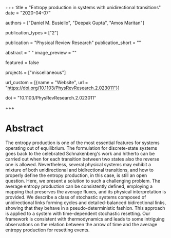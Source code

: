 +++
title = "Entropy production in systems with unidirectional transitions"
date = "2020-04-07"

authors = ["Daniel M. Busiello", "Deepak Gupta", "Amos Maritan"]

publication_types = ["2"]

publication = "Physical Review Research"
publication_short = ""

abstract = " "
image_preview = ""

featured = false

projects = ["miscellaneous"]

url_custom = [{name = "Website", url = "https://doi.org/10.1103/PhysRevResearch.2.023011"}]

doi = "10.1103/PhysRevResearch.2.023011"

+++
# Abstract
The entropy production is one of the most essential features for systems operating out of equilibrium. The formulation for discrete-state systems goes back to the celebrated Schnakenberg's work and hitherto can be carried out when for each transition between two states also the reverse one is allowed. Nevertheless, several physical systems may exhibit a mixture of both unidirectional and bidirectional transitions, and how to properly define the entropy production, in this case, is still an open question. Here, we present a solution to such a challenging problem. The average entropy production can be consistently defined, employing a mapping that preserves the average fluxes, and its physical interpretation is provided. We describe a class of stochastic systems composed of unidirectional links forming cycles and detailed-balanced bidirectional links, showing that they behave in a pseudo-deterministic fashion. This approach is applied to a system with time-dependent stochastic resetting. Our framework is consistent with thermodynamics and leads to some intriguing observations on the relation between the arrow of time and the average entropy production for resetting events.
